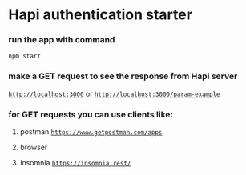 # Hapi authentication starter

### run the app with command
```
npm start 
```

### make a GET request to see the response from Hapi server
[`http://localhost:3000`](http://localhost:3000)
or
[`http://localhost:3000/param-example`](http://localhost:3000/param-example)

### for GET requests you can use clients like:
1. postman
[`https://www.getpostman.com/apps`](https://www.getpostman.com/apps)

2. browser

3. insomnia
[`https://insomnia.rest/`](https://insomnia.rest/)